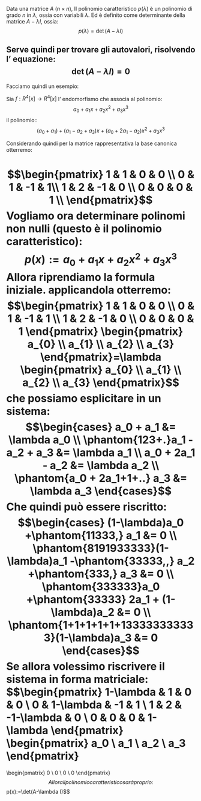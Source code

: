 Data una matrice  $A\ (n\times n)$, 
Il polinomio caratteristico $p(\lambda)$ è un polinomio di grado $n$ in $\lambda$, ossia con variabili $\lambda$.
Ed è definito come determinante della matrice $A-\lambda I$, ossia:
$$p(\lambda)=\det(A-\lambda I)$$

Serve quindi per trovare gli autovalori, risolvendo l’ equazione:
$$\det(A-\lambda I)=0$$
---

Facciamo quindi un esempio:

Sia $f:R^4[x]\to R^4[x]$ l’ endomorfismo che associa al polinomio:
$$a_{0}+a_{1}x+a_{2}x^2+a_{3}x^3$$
il polinomio::
$$(a_{0}+a_{1})+(a_{1}-a_{2}+a_{3})x+(a_{0}+2a_{1}-a_{2})x^2+a_{3}x^3$$

Considerando quindi per la matrice rappresentativa la base canonica otterremo:

$$\begin{pmatrix}
1 & 1 & 0 & 0 \\
0 & 1 & -1 & 1\\
1 & 2 & -1 & 0 \\
0 & 0 & 0 & 1 \\
\end{pmatrix}$$
Vogliamo ora determinare polinomi non nulli (questo è il polinomio caratteristico):
$$p(x):=a_{0}+a_{1}x+a_{2}x^2+a_{3}x^3$$
Allora riprendiamo la formula iniziale. applicandola otterremo:
$$\begin{pmatrix}
1 & 1 & 0 & 0 \\
0 & 1 & -1 & 1 \\
1 & 2 & -1 & 0 \\
0 & 0 & 0 & 1
\end{pmatrix}
\begin{pmatrix}
a_{0} \\
a_{1} \\
a_{2} \\
a_{3}
\end{pmatrix}=\lambda \begin{pmatrix}
a_{0} \\
a_{1} \\
a_{2} \\
a_{3}
\end{pmatrix}$$
che possiamo esplicitare in un sistema:
$$\begin{cases}
a_0 + a_1 &= \lambda a_0 \\
\phantom{123+.}a_1 - a_2 + a_3 &= \lambda a_1 \\
a_0 + 2a_1 - a_2 &= \lambda a_2 \\
\phantom{a_0 + 2a_1+1+..} a_3 &= \lambda a_3
\end{cases}$$
Che quindi può essere riscritto:
$$\begin{cases}
(1-\lambda)a_0 +\phantom{11333,} a_1 &= 0 \\
\phantom{8191933333}(1-\lambda)a_1 -\phantom{33333,,} a_2 +\phantom{333,} a_3 &= 0 \\
\phantom{333333}a_0 +\phantom{33333} 2a_1 + (1-\lambda)a_2 &= 0 \\
\phantom{1+1+1+1+1+133333333333}(1-\lambda)a_3 &= 0
\end{cases}$$
Se allora volessimo riscrivere il sistema in forma matriciale:
$$\begin{pmatrix}
1-\lambda & 1 & 0 & 0 \\
0 & 1-\lambda & -1 & 1 \\
1 & 2 & -1-\lambda & 0 \\
0 & 0 & 0 & 1-\lambda
\end{pmatrix}
\begin{pmatrix}
a_0 \\
a_1 \\
a_2 \\
a_3
\end{pmatrix}
=
\begin{pmatrix}
0 \\
0 \\
0 \\
0
\end{pmatrix}$$
Allora il polinomio caratteristico sarà proprio:
$$p(x):=\det(A-\lambda I)$$